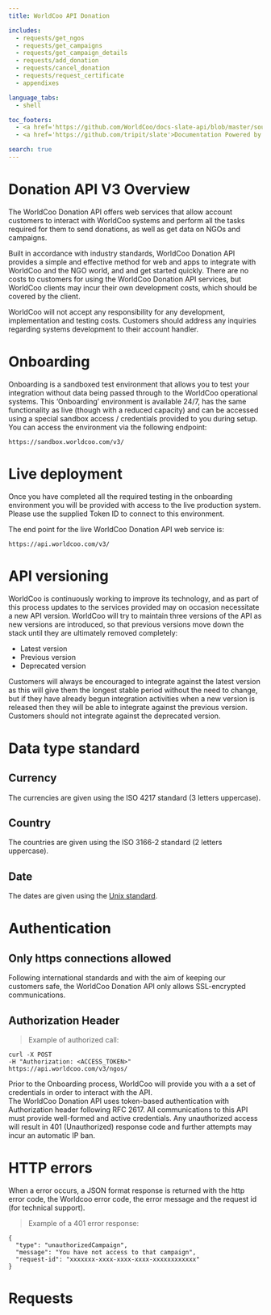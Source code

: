 ```yaml
---
title: WorldCoo API Donation

includes:
  - requests/get_ngos
  - requests/get_campaigns
  - requests/get_campaign_details
  - requests/add_donation
  - requests/cancel_donation
  - requests/request_certificate
  - appendixes

language_tabs:
  - shell

toc_footers:
  - <a href='https://github.com/WorldCoo/docs-slate-api/blob/master/source/index.html.md#donation-api-v3-overview' target='_blank'>See on Github</a>
  - <a href='https://github.com/tripit/slate'>Documentation Powered by Slate</a>

search: true
---
```


# Donation API V3 Overview

The WorldCoo Donation API offers web services that allow account customers to interact with WorldCoo systems and perform all the tasks required for them to send donations, as well as get data on NGOs and campaigns.

Built in accordance with industry standards, WorldCoo Donation API provides a simple and effective method for web and apps to integrate with WorldCoo and the NGO world, and and get started quickly. There are no costs to customers for using the WorldCoo Donation API services, but WorldCoo clients may incur their own development costs, which should be covered by the client.

WorldCoo will not accept any responsibility for any development, implementation and testing costs. Customers should address any inquiries regarding systems development to their account handler.


# Onboarding

Onboarding is a sandboxed test environment that allows you to test your integration without data being passed through to the WorldCoo operational systems. This ‘Onboarding’ environment is available 24/7, has the same functionality as live (though with a reduced capacity) and can be accessed using a special sandbox access / credentials provided to you during setup. You can access the environment via the following endpoint:

`https://sandbox.worldcoo.com/v3/`


# Live deployment

Once you have completed all the required testing in the onboarding environment you will be provided with access to the live production system. Please use the supplied Token ID to connect to this environment.

The end point for the live WorldCoo Donation API web service is:

`https://api.worldcoo.com/v3/`


# API versioning

WorldCoo is continuously working to improve its technology, and as part of this process updates to the services provided may on occasion necessitate a new API version. WorldCoo will try to maintain three versions of the API as new versions are introduced, so that previous versions move down the stack until they are ultimately removed completely:

*	Latest version
*	Previous version
*	Deprecated version

Customers will always be encouraged to integrate against the latest version as this will give them the longest stable period without the need to change, but if they have already begun integration activities when a new version is released then they will be able to integrate against the previous version. Customers should not integrate against the deprecated version.

# Data type standard

## <a name="currency-standar"></a>Currency
The currencies are given using the ISO 4217 standard (3 letters uppercase).

## <a name="country-standar"></a>Country
The countries are given using the ISO 3166-2 standard (2 letters uppercase).

## <a name="date-standar"></a>Date
The dates are given using the [Unix standard](https://en.wikipedia.org/wiki/Unix_time).

# Authentication

## Only https connections allowed

Following international standards and with the aim of keeping our customers safe, the WorldCoo Donation API only allows SSL-encrypted communications.

## Authorization Header

> Example of authorized call:

```shell
curl -X POST
-H "Authorization: <ACCESS_TOKEN>"
https://api.worldcoo.com/v3/ngos/
```

<aside class="success">
Prior to the Onboarding process, WorldCoo will provide you with a a set of credentials in order to interact with the API.
</aside>
The WorldCoo Donation API uses token-based authentication with Authorization header following RFC 2617. All communications to this API must provide well-formed and active credentials. Any unauthorized access will result in 401 (Unauthorized) response code and further attempts may incur an automatic IP ban.

# HTTP errors

When a error occurs, a JSON format response is returned with the http error code, the Worldcoo error code, the error message and the request id (for technical support).

> Example of a 401 error response:

```shell
{
  "type": "unauthorizedCampaign",
  "message": "You have not access to that campaign",
  "request-id": "xxxxxxx-xxxx-xxxx-xxxx-xxxxxxxxxxxx"
}
```

# Requests
